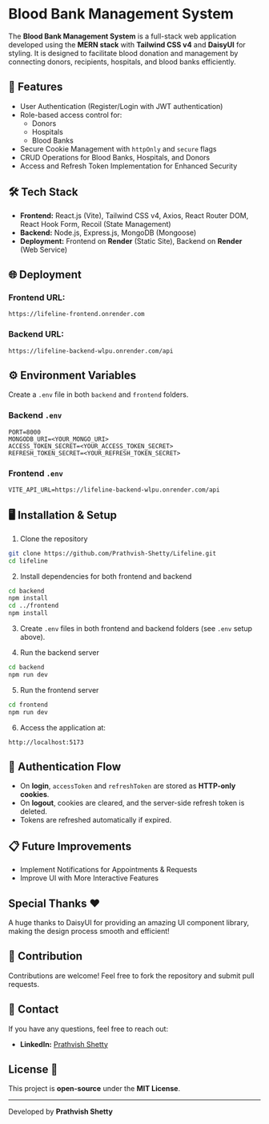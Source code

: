 # Blood Bank Management System

The **Blood Bank Management System** is a full-stack web application developed using the **MERN stack** with **Tailwind CSS v4** and **DaisyUI** for styling. It is designed to facilitate blood donation and management by connecting donors, recipients, hospitals, and blood banks efficiently.

## 🚀 Features
- User Authentication (Register/Login with JWT authentication)
- Role-based access control for:
  - Donors
  - Hospitals
  - Blood Banks
- Secure Cookie Management with `httpOnly` and `secure` flags
- CRUD Operations for Blood Banks, Hospitals, and Donors
- Access and Refresh Token Implementation for Enhanced Security

## 🛠️ Tech Stack
- **Frontend:** React.js (Vite), Tailwind CSS v4, Axios, React Router DOM, React Hook Form, Recoil (State Management)
- **Backend:** Node.js, Express.js, MongoDB (Mongoose)
- **Deployment:** Frontend on **Render** (Static Site), Backend on **Render** (Web Service)

## 🌐 Deployment
### Frontend URL:
```
https://lifeline-frontend.onrender.com
```

### Backend URL:
```
https://lifeline-backend-wlpu.onrender.com/api
```

## ⚙️ Environment Variables
Create a `.env` file in both `backend` and `frontend` folders.

### Backend `.env`
```
PORT=8000
MONGODB_URI=<YOUR_MONGO_URI>
ACCESS_TOKEN_SECRET=<YOUR_ACCESS_TOKEN_SECRET>
REFRESH_TOKEN_SECRET=<YOUR_REFRESH_TOKEN_SECRET>
```

### Frontend `.env`
```
VITE_API_URL=https://lifeline-backend-wlpu.onrender.com/api
```

## 🖥️ Installation & Setup
1. Clone the repository
```bash
git clone https://github.com/Prathvish-Shetty/Lifeline.git
cd lifeline
```

2. Install dependencies for both frontend and backend
```bash
cd backend
npm install
cd ../frontend
npm install
```

3. Create `.env` files in both frontend and backend folders (see `.env` setup above).

4. Run the backend server
```bash
cd backend
npm run dev
```

5. Run the frontend server
```bash
cd frontend
npm run dev
```

6. Access the application at:
```
http://localhost:5173
```

## 🔐 Authentication Flow
- On **login**, `accessToken` and `refreshToken` are stored as **HTTP-only cookies**.
- On **logout**, cookies are cleared, and the server-side refresh token is deleted.
- Tokens are refreshed automatically if expired.

## 📋 Future Improvements
- Implement Notifications for Appointments & Requests
- Improve UI with More Interactive Features

## Special Thanks ❤️
A huge thanks to DaisyUI for providing an amazing UI component library, making the design process smooth and efficient!

## 🤝 Contribution
Contributions are welcome! Feel free to fork the repository and submit pull requests.

## 📧 Contact
If you have any questions, feel free to reach out:
- **LinkedIn:** [Prathvish Shetty](https://www.linkedin.com/in/prathvish-shetty-24227a257)

## License 📝  

This project is **open-source** under the **MIT License**. 

---
Developed by **Prathvish Shetty**

